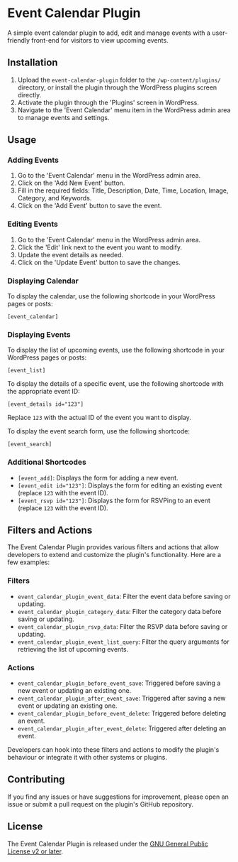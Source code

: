 # Event Calendar Plugin

A simple event calendar plugin to add, edit and manage events with a user-friendly front-end for visitors to view upcoming events.

## Installation

1. Upload the `event-calendar-plugin` folder to the `/wp-content/plugins/` directory, or install the plugin through the WordPress plugins screen directly.
2. Activate the plugin through the 'Plugins' screen in WordPress.
3. Navigate to the 'Event Calendar' menu item in the WordPress admin area to manage events and settings.

## Usage

### Adding Events

1. Go to the 'Event Calendar' menu in the WordPress admin area.
2. Click on the 'Add New Event' button.
3. Fill in the required fields: Title, Description, Date, Time, Location, Image, Category, and Keywords.
4. Click on the 'Add Event' button to save the event.

### Editing Events

1. Go to the 'Event Calendar' menu in the WordPress admin area.
2. Click the 'Edit' link next to the event you want to modify.
3. Update the event details as needed.
4. Click on the 'Update Event' button to save the changes.

### Displaying Calendar

To display the calendar, use the following shortcode in your WordPress pages or posts:

`[event_calendar]`


### Displaying Events

To display the list of upcoming events, use the following shortcode in your WordPress pages or posts:

`[event_list]`


To display the details of a specific event, use the following shortcode with the appropriate event ID:

`[event_details id="123"]`

Replace `123` with the actual ID of the event you want to display.

To display the event search form, use the following shortcode:

`[event_search]`


### Additional Shortcodes

- `[event_add]`: Displays the form for adding a new event.
- `[event_edit id="123"]`: Displays the form for editing an existing event (replace `123` with the event ID).
- `[event_rsvp id="123"]`: Displays the form for RSVPing to an event (replace `123` with the event ID).

## Filters and Actions

The Event Calendar Plugin provides various filters and actions that allow developers to extend and customize the plugin's functionality. Here are a few examples:

### Filters

- `event_calendar_plugin_event_data`: Filter the event data before saving or updating.
- `event_calendar_plugin_category_data`: Filter the category data before saving or updating.
- `event_calendar_plugin_rsvp_data`: Filter the RSVP data before saving or updating.
- `event_calendar_plugin_event_list_query`: Filter the query arguments for retrieving the list of upcoming events.

### Actions

- `event_calendar_plugin_before_event_save`: Triggered before saving a new event or updating an existing one.
- `event_calendar_plugin_after_event_save`: Triggered after saving a new event or updating an existing one.
- `event_calendar_plugin_before_event_delete`: Triggered before deleting an event.
- `event_calendar_plugin_after_event_delete`: Triggered after deleting an event.

Developers can hook into these filters and actions to modify the plugin's behaviour or integrate it with other systems or plugins.

## Contributing

If you find any issues or have suggestions for improvement, please open an issue or submit a pull request on the plugin's GitHub repository.

## License

The Event Calendar Plugin is released under the [GNU General Public License v2 or later](https://www.gnu.org/licenses/gpl-2.0.html).
